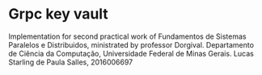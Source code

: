 # Grpc key vault
Implementation for second practical work of Fundamentos de Sistemas Paralelos e Distribuidos, ministrated by professor Dorgival.
Departamento de Ciência da Computação, Universidade Federal de Minas Gerais.
Lucas Starling de Paula Salles, 2016006697



